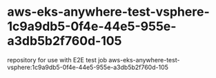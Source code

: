# aws-eks-anywhere-test-vsphere-1c9a9db5-0f4e-44e5-955e-a3db5b2f760d-105
repository for use with E2E test job aws-eks-anywhere-test-vsphere:1c9a9db5-0f4e-44e5-955e-a3db5b2f760d-105
